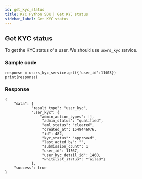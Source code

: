 ```yaml
---
id: get_kyc_status
title: KYC Python SDK | Get KYC status
sidebar_label: Get KYC status
---
```


## Get KYC status
To get the KYC status of a user. We should use `users_kyc` service.

### Sample code
```
response = users_kyc_service.get({'user_id':11003})
print(response)
```

### Response
```
{
    "data": {
            "result_type": "user_kyc",
            "user_kyc": {
                "admin_action_types": [],
                 "admin_status": "qualified",
                 "aml_status": "cleared",
                 "created_at": 1549446976,
                 "id": 482,
                 "kyc_status": "approved",
                 "last_acted_by": "",
                 "submission_count": 1,
                 "user_id": 11767,
                 "user_kyc_detail_id": 1460,
                 "whitelist_status": "failed"}
            },    
    "success": true
}
```

